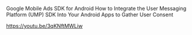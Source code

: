 Google Mobile Ads SDK for Android
How to Integrate the User Messaging Platform (UMP) SDK Into Your Android Apps to Gather User Consent


https://youtu.be/3qKNftMWLiw
